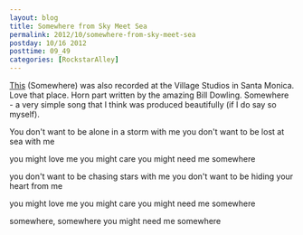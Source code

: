 ```yaml
---
layout: blog
title: Somewhere from Sky Meet Sea
permalink: 2012/10/somewhere-from-sky-meet-sea
postday: 10/16 2012
posttime: 09_49
categories: [RockstarAlley]
---
```


<a href="http://kristeraxel.com/media/2012-kristeraxel-Somewhere.mp3">This</a> (Somewhere) was also recorded at the Village Studios in Santa Monica. Love that place. Horn part written by the amazing Bill Dowling. Somewhere - a very simple song that I think was produced beautifully (if I do say so myself).

You don't want to be 
alone in a storm with me 
you don't want to be 
lost at sea with me 

you might love me 
you might care 
you might need me 
somewhere 

you don't want to be 
chasing stars with me 
you don't want to be 
hiding your heart from me 

you might love me 
you might care 
you might need me 
somewhere 

somewhere, somewhere 
you might need me somewhere
